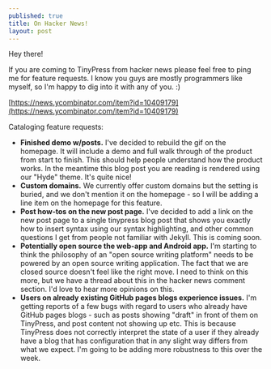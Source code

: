 ```yaml
---
published: true
title: On Hacker News!
layout: post
---
```

Hey there!

If you are coming to TinyPress from hacker news please feel free to ping me for feature requests. I know you guys are mostly programmers like myself, so I'm happy to dig into it with any of you. :)

[https://news.ycombinator.com/item?id=10409179](https://news.ycombinator.com/item?id=10409179)

Cataloging feature requests:

- <strong>Finished demo w/posts.</strong> I've decided to rebuild the gif on the homepage. It will include a demo and full walk through of the product from start to finish. This should help people understand how the product works. In the meantime this blog post you are reading is rendered using our "Hyde" theme. It's quite nice!
- <strong>Custom domains.</strong> We currently offer custom domains but the setting is buried, and we don't mention it on the homepage - so I will be adding a line item on the homepage for this feature.
- <strong>Post how-tos on the new post page.</strong> I've decided to add a link on the new post page to a single tinypress blog post that shows you exactly how to insert syntax using our syntax highlighting, and other common questions I get from people not familiar with Jekyll. This is coming soon.
- <strong>Potentially open source the web-app and Android app.</strong> I'm starting to think the philosophy of an "open source writing platform" needs to be powered by an open source writing application. The fact that we are closed source doesn't feel like the right move. I need to think on this more, but we have a thread about this in the hacker news comment section. I'd love to hear more opinions on this.
- <strong>Users on already existing GitHub pages blogs experience issues.</strong> I'm getting reports of a few bugs with regard to users who already have GitHub pages blogs - such as posts showing "draft" in front of them on TinyPress, and post content not showing up etc. This is because TinyPress does not correctly interpret the state of a user if they already have a blog that has configuration that in any slight way differs from what we expect. I'm going to be adding more robustness to this over the week.